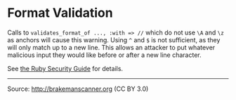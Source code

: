 # Format Validation

Calls to `validates_format_of ..., :with => //` which do not use `\A` and `\z` as anchors will cause this warning. Using `^` and `$` is not sufficient, as they will only match up to a new line. This allows an attacker to put whatever malicious input they would like before or after a new line character.

See [the Ruby Security Guide][0] for details.

---
Source: http://brakemanscanner.org (CC BY 3.0)

[0]: http://guides.rubyonrails.org/security.html#regular-expressions
